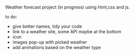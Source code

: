 Weather forecast project (in progress) using html,css and js. 

to do:
- give better names, tidy your code
- link to a weather site, some API maybe at the bottom
- icon
- images pop-up with picked weather
- add animations based on the weather type